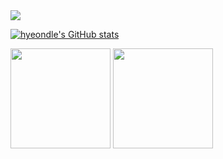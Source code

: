 

<a href="https://cv.42.fr/hyeondle" target="_blank">
  <img src="https://img.shields.io/badge/42Cert-000000?style=for-the-badge&logo=42&logoColor=FFFFFF"/>
</a>


[![hyeondle's GitHub stats](https://github-readme-stats.vercel.app/api?username=hyeondle&theme=highcontrast)](https://github.com/hyeondle/github-readme-stats)

<p>
  <img height="160em" src="https://github-readme-stats.vercel.app/api?username=hyeondle&theme=highcontrast&include_all_commits=true">
  <img height="160em" src="https://github-readme-stats.vercel.app/api/top-langs/?username=hyeondle&theme=highcontrast&layout=compact">
</p>
